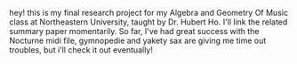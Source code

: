 hey! this is my final research project for my Algebra and Geometry Of Music class at Northeastern University, taught by Dr. Hubert Ho. I'll link the related summary paper momentarily. 
So far, I've had great success with the Nocturne midi file, gymnopedie and yakety sax are giving me time out troubles, but i'll check it out eventually!
